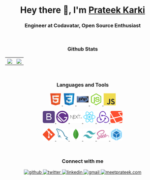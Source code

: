 <h1 align="center">Hey there 👋, I'm <a href="https://meetprateek.com" target="_blank"> Prateek Karki </a></h1>
<h3 align="center">Engineer at Codavatar, Open Source Enthusiast</h3>

<br/>  

<h3 align="center">Github Stats</h3>
<table align="center" cellspacing="0" cellpadding="0" style="border:none; border-collapse:collapse; cellspacing:0; cellpadding:0" >
<tr>
<td align="center"><img src="https://github-readme-stats.vercel.app/api/top-langs/?username=prateekkarki&exclude_repo=laragen,laragen-cms,laravel-social-login,prateekkarki.github.io&layout=compact&hide=vue" align="center" /></td>
<td align="center"><img src="https://github-readme-stats.vercel.app/api?username=prateekkarki&show_icons=true&hide=contribs,stars" align="center" /></td>
</tr>
</table>

<br />

<h3 align="center">Languages and Tools</h3>
<div align="center"> 
<a href="https://www.w3.org/html/" target="_blank"> <img src="https://raw.githubusercontent.com/prateekkarki/prateekkarki/main/icons/html5/html5-original.svg" alt="html5" width="40" height="40"/> </a> 
<a href="https://www.w3schools.com/css/" target="_blank"> <img src="https://raw.githubusercontent.com/prateekkarki/prateekkarki/main/icons/css3/css3-original.svg" alt="css3" width="40" height="40"/> </a> 
<a href="https://www.php.net/" target="_blank"> <img src="https://raw.githubusercontent.com/prateekkarki/prateekkarki/main/icons/php/php-original.svg" alt="php" width="40" height="40"/> </a> 
<a href="https://nodejs.org" target="_blank"> <img src="https://raw.githubusercontent.com/prateekkarki/prateekkarki/main/icons/nodejs/nodejs-original.svg" alt="nodejs" width="40" height="40"/> </a> 
<a href="https://developer.mozilla.org/en-US/docs/Web/JavaScript" target="_blank"> <img src="https://raw.githubusercontent.com/prateekkarki/prateekkarki/main/icons/javascript/javascript-original.svg" alt="javascript" width="40" height="40"/> </a> 

<a href="https://getbootstrap.com" target="_blank"> <img src="https://raw.githubusercontent.com/prateekkarki/prateekkarki/main/icons/bootstrap/bootstrap.svg" alt="bootstrap" width="40" height="40"/> </a> 
<a href="https://www.gatsbyjs.com/" target="_blank"> <img src="https://raw.githubusercontent.com/prateekkarki/prateekkarki/main/icons/gatsby/gatsby-original.svg" alt="gatsby" width="40" height="40"/> </a> 
<a href="https://nextjs.org/" target="_blank"> <img src="https://raw.githubusercontent.com/prateekkarki/prateekkarki/main/icons/nextjs/nextjs.svg" alt="nextjs" width="40" height="40"/> </a> 
<a href="https://reactjs.org/" target="_blank"> <img src="https://raw.githubusercontent.com/prateekkarki/prateekkarki/main/icons/react/react-original.svg" alt="react" width="40" height="40"/> </a> 
<a href="https://redux.js.org" target="_blank"> <img src="https://raw.githubusercontent.com/prateekkarki/prateekkarki/main/icons/redux/redux-original.svg" alt="redux" width="40" height="40"/> </a> 
<a href="https://laravel.com/" target="_blank"> <img src="https://raw.githubusercontent.com/prateekkarki/prateekkarki/main/icons/laravel/laravel-plain.svg" alt="laravel" width="40" height="40"/> </a> 

<a href="https://git-scm.com/" target="_blank"> <img src="https://raw.githubusercontent.com/prateekkarki/prateekkarki/main/icons/git/git-original.svg" alt="git" width="40" height="40"/> </a> 
<a href="https://www.mysql.com/" target="_blank"> <img src="https://raw.githubusercontent.com/prateekkarki/prateekkarki/main/icons/mysql/mysql-original.svg" alt="mysql" width="40" height="40"/> </a> 
<a href="https://www.mongodb.com/" target="_blank"> <img src="https://raw.githubusercontent.com/prateekkarki/prateekkarki/main/icons/mongodb/mongodb-original.svg" alt="mongodb" width="40" height="40"/> </a> 
<a href="https://tailwindcss.com/" target="_blank"> <img src="https://raw.githubusercontent.com/prateekkarki/prateekkarki/main/icons/tailwind/tailwind-alternative.svg" alt="tailwind" width="40" height="40"/> </a> 
<a href="https://sass-lang.com" target="_blank"> <img src="https://raw.githubusercontent.com/prateekkarki/prateekkarki/main/icons/sass/sass-original.svg" alt="sass" width="40" height="40"/> </a> 
<a href="https://webpack.js.org" target="_blank"> <img src="https://raw.githubusercontent.com/prateekkarki/prateekkarki/main/icons/webpack/webpack-original.svg" alt="webpack" width="40" height="40"/> </a> 
</div>
<br />


<h3 align="center">Connect with me</h3>
<div align="center">
<a href="https://github.com/prateekkarki" target="_blank">
<img src=https://img.shields.io/badge/github-%2324292e.svg?&style=for-the-badge&logo=github&logoColor=white alt=github style="margin-bottom: 5px;" />
</a>
<a href="https://twitter.com/prateekkarki" target="_blank">
<img src=https://img.shields.io/badge/twitter-%2300acee.svg?&style=for-the-badge&logo=twitter&logoColor=white alt=twitter style="margin-bottom: 5px;" />
</a>
<a href="https://linkedin.com/in/prateekkarki" target="_blank">
<img src=https://img.shields.io/badge/linkedin-%231E77B5.svg?&style=for-the-badge&logo=linkedin&logoColor=white alt=linkedin style="margin-bottom: 5px;" />
</a>
<a href="mailto:info@meetprateek.com" target="_blank">
<img src=https://img.shields.io/badge/gmail-%23d25f4c.svg?&style=for-the-badge&logo=gmail&logoColor=white alt=gmail style="margin-bottom: 5px;" />
</a>
<a href="https://meetprateek.com" target="_blank">
<img src=https://img.shields.io/badge/website-%2324292e.svg?&style=for-the-badge alt="meetprateek.com" style="margin-bottom: 5px;" />
</a>
</div>
